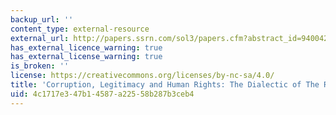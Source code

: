 ```yaml
---
backup_url: ''
content_type: external-resource
external_url: http://papers.ssrn.com/sol3/papers.cfm?abstract_id=940042
has_external_licence_warning: true
has_external_license_warning: true
is_broken: ''
license: https://creativecommons.org/licenses/by-nc-sa/4.0/
title: 'Corruption, Legitimacy and Human Rights: The Dialectic of The Relationship'
uid: 4c1717e3-47b1-4587-a225-58b287b3ceb4
---
```

